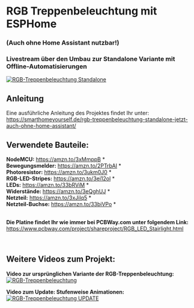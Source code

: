 # RGB Treppenbeleuchtung mit ESPHome
### (Auch ohne Home Assistant nutzbar!)

### Livestream über den Umbau zur Standalone Variante mit Offline-Automatisierungen  
[![RGB-Treppenbeleuchtung Standalone](http://img.youtube.com/vi/RzkHVJpzZmQ/0.jpg)](https://www.youtube.com/watch?v=RzkHVJpzZmQ "RGB Treppenbeleuchtung Standalone")


## Anleitung
Eine ausführliche Anleitung des Projektes findet Ihr unter:  
https://smarthomeyourself.de/rgb-treppenbeleuchtung-standalone-jetzt-auch-ohne-home-assistant/
<br/>  

## Verwendete Bauteile:
**NodeMCU:** https://amzn.to/3xMmppB *  
**Bewegungsmelder:** https://amzn.to/2PTrbAI *  
**Photoresistor:** https://amzn.to/3ukm0J0 *  
**RGB-LED-Stripes:** https://amzn.to/3ei12ol *  
**LEDs:** https://amzn.to/33bRViM *  
**Widerstände:** https://amzn.to/3eQghUJ *  
**Netzteil:** https://amzn.to/3xJilq5 *  
**Netzteil-Buchse:** https://amzn.to/33biVPo *  
<br/>  

**Die Platine findet Ihr wie immer bei PCBWay.com unter folgendem Link:**  
https://www.pcbway.com/project/shareproject/RGB_LED_Stairlight.html
<br/>  

<br/>  

## Weitere Videos zum Projekt:  
**Video zur ursprünglichen Variante der RGB-Treppenbeleuchtung:**  
[![RGB-Treppenbeleuchtung](http://img.youtube.com/vi/jhAS_OhYyys/0.jpg)](https://www.youtube.com/watch?v=jhAS_OhYyys "RGB Treppenbeleuchtung Ursprung")

  
**Video zum Update: Stufenweise Animationen:**  
[![RGB-Treppenbeleuchtung UPDATE](http://img.youtube.com/vi/29ch0v86I_o/0.jpg)](https://www.youtube.com/watch?v=29ch0v86I_o "RGB Treppenbeleuchtung jetzt auch mit Stufenweiser Animation")

  
  
